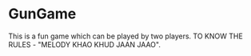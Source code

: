 # GunGame
This is a fun game which can be played by two players. TO KNOW THE RULES - "MELODY KHAO KHUD JAAN JAAO".
